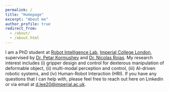```yaml
---
permalink: /
title: "Homepage"
excerpt: "About me"
author_profile: true
redirect_from: 
  - /about/
  - /about.html
---
```


I am a PhD student at [Robot Intelligence Lab](https://www.imperial.ac.uk/robot-intelligence/), [Imperial College London](https://www.imperial.ac.uk/), supervised by [Dr. Petar Kormushev](https://profiles.imperial.ac.uk/p.kormushev) and [Dr. Nicolas Rojas](https://www.imperial.ac.uk/people/n.rojas). My research interest includes (i) gripper design and control for dexterous manipulation of deformable object, (ii) multi-modal perception and control, (iii) AI-driven robotic systems, and (iv) Human-Robot Interaction (HRI). If you have any questions that I can help with, please feel free to reach out here on Linkedin or via email at d.lee20@imperial.ac.uk.
